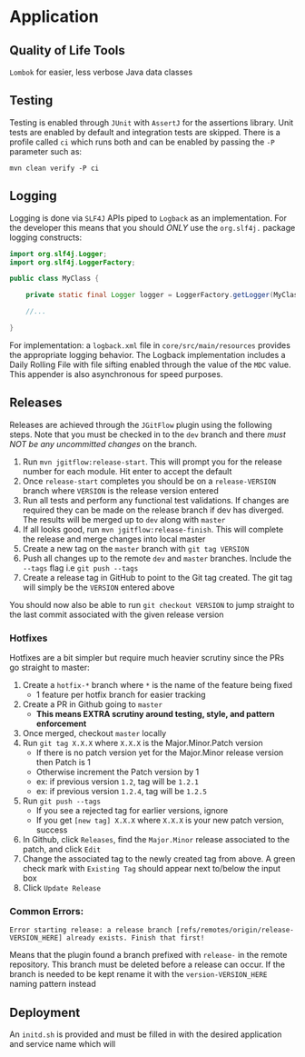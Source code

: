 # Application

## Quality of Life Tools

`Lombok` for easier, less verbose Java data classes

## Testing

Testing is enabled through `JUnit` with `AssertJ` for the assertions library. Unit tests
are enabled by default and integration tests are skipped. There is a profile
called `ci` which runs both and can be enabled by passing the `-P` parameter such as:

```
mvn clean verify -P ci
```

## Logging

Logging is done via `SLF4J` APIs piped to `Logback` as an implementation. For the developer this
means that you should _ONLY_ use the `org.slf4j.` package logging constructs:

```java
import org.slf4j.Logger;
import org.slf4j.LoggerFactory;

public class MyClass {

	private static final Logger logger = LoggerFactory.getLogger(MyClass.class);

	//...

}
```

For implementation: a `logback.xml` file in `core/src/main/resources` provides the
appropriate logging behavior. The Logback implementation includes a Daily Rolling
File with file sifting enabled through the value of the `MDC` value. This appender
is also asynchronous for speed purposes.

## Releases

Releases are achieved through the `JGitFlow` plugin using the following steps. Note that
you must be checked in to the `dev` branch and there _must NOT be any uncommitted
changes_ on the branch.

1. Run `mvn jgitflow:release-start`. This will prompt you for the release number for each module. Hit enter to accept the default
2. Once `release-start` completes you should be on a `release-VERSION` branch where `VERSION` is the release version entered
3. Run all tests and perform any functional test validations. If changes are required they can be made on the release branch
if dev has diverged. The results will be merged up to `dev` along with `master`
4. If all looks good, run `mvn jgitflow:release-finish`. This will complete the release and merge changes into local master
5. Create a new tag on the `master` branch with `git tag VERSION`
6. Push all changes up to the remote `dev` and `master` branches. Include the `--tags` flag i.e `git push --tags`
7. Create a release tag in GitHub to point to the Git tag created. The git tag will simply be the `VERSION` entered above

You should now also be able to run `git checkout VERSION` to jump straight to the last commit associated with the given release version

### Hotfixes

Hotfixes are a bit simpler but require much heavier scrutiny since the PRs go straight to master:

1) Create a `hotfix-*` branch where `*` is the name of the feature being fixed
    - 1 feature per hotfix branch for easier tracking
2) Create a PR in Github going to `master`
    - **This means EXTRA scrutiny around testing, style, and pattern enforcement**
3) Once merged, checkout `master` locally
4) Run `git tag X.X.X` where `X.X.X` is the Major.Minor.Patch version
    - If there is no patch version yet for the Major.Minor release version then Patch is 1
    - Otherwise increment the Patch version by 1
    - ex: if previous version `1.2`, tag will be `1.2.1`
    - ex: if previous version `1.2.4`, tag will be `1.2.5`
5) Run `git push --tags`
    - If you see a rejected tag for earlier versions, ignore
    - If you get `[new tag] X.X.X` where `X.X.X` is your new patch version, success
6) In Github, click `Releases`, find the `Major.Minor` release associated to the patch, and click `Edit`
7) Change the associated tag to the newly created tag from above. A green check mark with `Existing Tag` should appear next to/below the input box
8) Click `Update Release`

### Common Errors:

`Error starting release: a release branch [refs/remotes/origin/release-VERSION_HERE] already exists. Finish that first!`

Means that the plugin found a branch prefixed with `release-` in the remote repository. This branch must be deleted before
a release can occur. If the branch is needed to be kept rename it with the `version-VERSION_HERE` naming pattern instead

## Deployment

An `initd.sh` is provided and must be filled in with the desired application and service name which will
